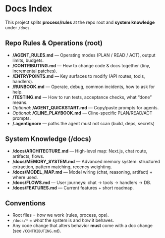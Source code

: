 # Docs Index

This project splits **process/rules** at the repo root and **system knowledge** under `/docs`.

## Repo Rules & Operations (root)

- **/AGENT_RULES.md** — Operating modes (PLAN / READ / ACT), output limits, budgets.
- **/CONTRIBUTING.md** — How to change code & docs together (tiny, incremental patches).
- **/ENTRYPOINTS.md** — Key surfaces to modify (API routes, tools, handlers).
- **/RUNBOOK.md** — Operate, debug, common incidents, how to ask for help.
- **/TESTING.md** — How to run tests, acceptance checks, what “done” means.
- _Optional_: **/AGENT_QUICKSTART.md** — Copy/paste prompts for agents.
- _Optional_: **/CLINE_PLAYBOOK.md** — Cline-specific PLAN/READ/ACT prompts.
- **/.agentignore** — paths the agent must not scan (build, deps, secrets)

## System Knowledge (/docs)

- **/docs/ARCHITECTURE.md** — High-level map: Next.js, chat route, artifacts, flows.
- **/docs/MEMORY_SYSTEM.md** — Advanced memory system: structured extraction, pattern matching, recency weighting.
- **/docs/MODEL_MAP.md** — Model wiring (chat, reasoning, artifact) + where used.
- **/docs/FLOWS.md** — User journeys: chat → tools → handlers → DB.
- **/docs/FEATURES.md** — Current features + short roadmap.

## Conventions

- Root files = _how_ we work (rules, process, ops).
- `/docs/*`   = _what_ the system is and _how_ it behaves.
- Any code change that alters behavior **must** come with a doc change (see `/CONTRIBUTING.md`).
